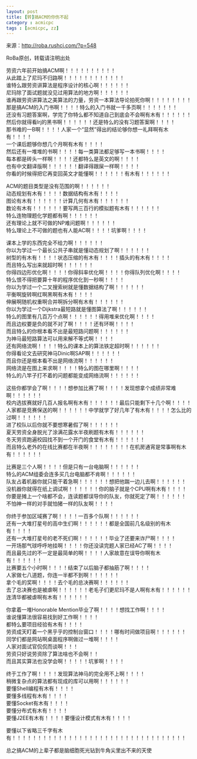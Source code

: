 ```yaml
---
layout: post
title: [转]搞ACM的你伤不起
category : acmicpc
tags : [acmicpc, zz]
---
```


来源：<a href="http://roba.rushcj.com/?p=548">http://roba.rushcj.com/?p=548</a>    
    
RoBa原创，转载请注明出处    
    
劳资六年前开始搞ACM啊！！！！！！！！！！    
从此踏上了尼玛不归路啊！！！！！！！！！！！！    
谁特么跟劳资讲算法是程序设计的核心啊！！！！！！    
尼玛除了面试题就没见过用算法的地方啊！！！！！！    
谁再跟劳资讲算法之美算法的力量，劳资一本算法导论拍死你啊！！！！！！！！    
那是搞ACM的入门书啊！！！！特么的入门书就一千多页啊！！！！！！！    
还没有习题答案啊，学完了你特么都不知道自己到底会不会啊有木有！！！！！！    
然后你就得看lrj的黑书啊！！！！！！还是特么的没有习题答案啊！！！！    
那书难的一B啊！！！！人家一个“显然”得出的结论够你想一礼拜啊有木有！！！！    
一个课后题够你想几个月啊有木有！！！！    
然后还有一堆堆的书啊！！！！每一类算法都足够写一本书啊！！！！    
每本都是砖头一样啊！！！！还都特么是英文的啊！！！！    
也有中文翻译版啊！！！！！！翻译得跟屎一样啊！！！！    
你看的时候得把它再变回英文才能懂啊！！！！！！有木有！！！！！！    
<!--more-->    
ACM的题目类型是没有范围的啊！！！！！！    
动态规划有木有！！！！数据结构有木有！！！！    
图论有木有！！！！！！计算几何有木有！！！！！！    
数论有木有！！！！！！要写两三百行的模拟题有木有！！！！！！    
特么连物理题化学题都有啊！！！！！！    
还有理论上就不可做的NP难问题啊！！！！！！    
特么理论上不可做的题也有人能AC啊！！！！坑爹啊！！！！    
    
课本上学的东西完全不给力啊！！！！！！    
你以为学过一个最长公共子串就是懂动态规划了啊！！！！！！    
树型的有木有！！！！状态压缩的有木有！！！！插头的有木有！！！！    
而且特么写出来就超时啊！！！！！！    
你得四边形优化啊！！！！你得斜率优化啊！！！！你得队列优化啊！！！！    
特么恨不得把要算十年的程序优化到一秒啊！！！！    
你以为学过一个二叉搜索树就是懂数据结构了啊！！！！！！    
平衡啊旋转啊红啊黑啊有木有！！！！    
伸展啊随机权重啊合并啊拆分啊有木有！！！！！！    
你以为学过一个Dijkstra最短路就是懂图算法了啊！！！！！！    
特么的图里有几百万个点啊！！！！！！得用堆来优化啊！！！！    
而且边权要是负的就不对了啊！！！！还有环啊！！！！    
而且特么的你根本看不出是最短路问题啊！！！！！！    
为神马最短路算法可以用来解不等式啊！！！！    
还有网络流啊！！！！特么的课本上的算法铁定超时啊！！！！！！    
你得看论文去研究神马Dinic啊SAP啊！！！！！！    
而且你还是根本看不出是网络流啊！！！！！！    
网络流是在图上来求啊！！！！特么的图在哪里啊！！！！    
特么的八竿子打不着的问题都能变成网络流啊！！！！！！    
    
这些你都学会了啊！！！！想参加比赛了啊！！！！发现想拿个成绩非常难啊！！！！！！    
校内选拔赛就好几百人报名啊有木有！！！！！！最后只能剩下十几个啊！！！！    
人家都是竞赛保送的啊！！！！！！中学就学了好几年了有木有！！！！怎么比的过啊！！！！！！    
进了校队以后你就不要想寒暑假了啊！！！！！！    
夏天劳资全身脱光了涂满花露水半夜刷题有木有！！！！！！    
冬天劳资跑遍校园找不到一个开门的食堂有木有！！！！！！    
而且特么老外的在线比赛都在半夜啊！！！！！！！！在机房通宵是常事啊有木有！！！！！！    
    
比赛是三个人啊！！！！但是只有一台电脑啊！！！！！！    
特么的ACM组委会连多买几台电脑都不肯啊！！！！！！    
队友占着机器你就只能干着急啊！！！！！！想把他踹一边儿去啊！！！！！！    
没机器你就得在纸上调试啊！！！！！！你的脑子就是个CPU啊有木有！！！！    
你要是摊上一个啥都不会，连读题都误导你的队友，你就死定了啊！！！！！！    
不怕神一样的对手就怕猪一样的队友啊！！！！    
    
你终于参加区域赛了啊！！！！一百多个队啊！！！！！！    
还有一大堆打星号的高中生们啊！！！！！！都是全国前几名级别的有木有！！！！    
还有一大堆打星号的老不死们啊！！！！！！毕业了还要来诈尸啊！！！！    
一开场那气球呼呼地挂啊！！！！你还没读完题人家已经AC了啊！！！！    
而且最先过的不一定是最简单的啊！！！！人家故意在误导你啊有木有！！！！！！    
比赛要五个小时啊！！！！结束了以后脑子都抽筋了啊！！！！    
人家做七八道题，你连一半都不到啊！！！！！！    
拿个毛的奖啊！！！！去个毛的总决赛啊！！！！！！    
去了总决赛也是被虐啊！！！！！！老毛子们更尼玛不是人啊有木有！！！！！！    
连清华都被虐啊有木有！！！！！！    
    
你拿着一堆Honorable Mention毕业了啊！！！！想找工作啊！！！！    
谁说懂算法很容易找到好工作啊！！！！    
都特么要项目经验有木有！！！！    
劳资成天盯着一个黑乎乎的控制台窗口！！！！哪有时间做项目啊！！！！！！    
同学们都是网站啊桌面程序啊做过一堆啊！！！！    
人家对面试官侃侃而谈啊！！！    
劳资只好说劳资除了算法啥也不会啊！！    
而且其实算法也没学会啊！！！！！坑爹啊！！！！    
    
终于工作了啊！！！！发现算法神马的完全用不上啊！！！！    
稍微复杂点的算法都有现成的库可以用啊！！！！！！    
要懂Shell编程有木有！！！！    
要懂多线程有木有！！！！    
要懂Socket有木有！！！！    
要懂分布式有木有！！！！    
要懂J2EE有木有！！！！要懂设计模式有木有！！！！    
    
要懂以下省略三千字有木有！！！！！！！！！！！！！！！！！！！！！！！！！！！！！！！！！！    
    
总之搞ACM的上辈子都是脑细胞死光钻到牛角尖里出不来的天使